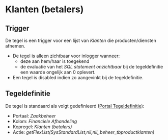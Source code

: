 # Klanten (betalers)

## Trigger

De tegel is een trigger voor een lijst van *Klanten* die producten/diensten afnemen.

- De tegel is alleen zichtbaar voor inlogger wanneer:
  - deze aan hem/haar is toegekend
  - de evaluatie van het *SQL statement onzichtbaar* bij de tegeldefinitie een waarde ongelijk aan 0 oplevert.
- Een tegel is disabled indien zo aangevinkt bij de tegeldefinitie.

## Tegeldefinitie

De tegel is standaard als volgt gedefinieerd ([Portal Tegeldefinitie](../../../../instellen_inrichten/portaldefinitie/portal_tegel.md)):

- Portaal: *Zaakbeheer*
- Kolom: *Financiele Afhandeling*
- Kopregel: *Klanten (betalers)*
- Actie: *getFlexList(SysStandardList,nil,nil,,beheer_tbproductklanten)*

